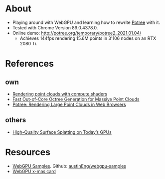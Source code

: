 # About

* Playing around with WebGPU and learning how to rewrite [Potree](https://github.com/potree/potree/) with it.
* Tested with Chrome Version 89.0.4378.0.
* Online demo: http://potree.org/temporary/potree2_2021.01.04/
	* Achieves 144fps rendering 15.6M points in 3'106 nodes on an RTX 2080 Ti.

# References

## own

* [Rendering point clouds with compute shaders](https://github.com/m-schuetz/compute_rasterizer)
* [Fast Out-of-Core Octree Generation for Massive Point Clouds](https://www.cg.tuwien.ac.at/research/publications/2020/SCHUETZ-2020-MPC/)
* [Potree: Rendering Large Point Clouds in Web Browsers](https://www.cg.tuwien.ac.at/research/publications/2016/SCHUETZ-2016-POT/)

## others

* [High-Quality Surface Splatting on Today’s GPUs](https://www.graphics.rwth-aachen.de/media/papers/splatting1.pdf)

# Resources

* [WebGPU Samples](http://austin-eng.com/webgpu-samples/?wgsl=1#animometer). Github: [austinEng/webgpu-samples](https://github.com/austinEng/webgpu-samples)
* [WebGPU x-mas card](http://trierlab.com/VClab/webtek/xmas/)